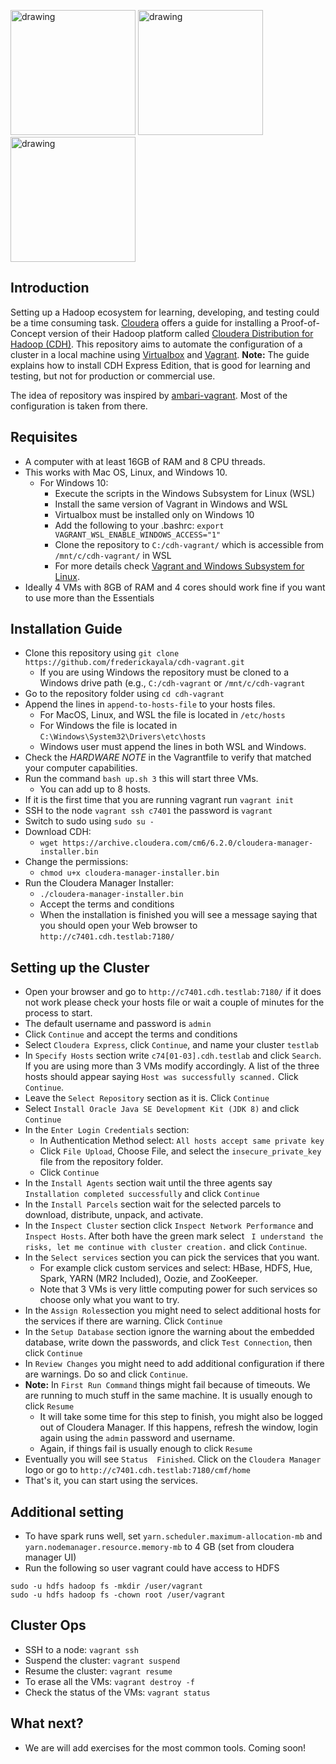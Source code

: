 <img src="https://www.cloudera.com/content/dam/www/marketing/media-kit/logo-assets/cloudera_logo_darkorange.png" alt="drawing" width="200"/> <img src="https://s3.amazonaws.com/hashicorp-marketing-web-assets/brand/Vagrant_VerticalLogo_FullColor.rkvQk0Hax.svg" alt="drawing" height="200"/> <img src="https://www.virtualbox.org/graphics/vbox_logo2_gradient.png" alt="drawing" height="200"/>

## Introduction

Setting up a Hadoop ecosystem for learning, developing, and testing could be a time consuming task.
[Cloudera](https://www.cloudera.org) offers a guide for installing a Proof-of-Concept version of their Hadoop platform called [Cloudera Distribution for Hadoop (CDH)](https://www.cloudera.com/documentation/enterprise/latest/topics/cm_ig_non_production.html#install_embedded_db).
This repository aims to automate the configuration of a cluster in a local machine using [Virtualbox](https://www.virtualbox.org/) and [Vagrant](https://www.vagrantup.com/). **Note:** The guide explains how to install CDH Express Edition, that is good for learning and testing, but not for production or commercial use.

The idea of repository was inspired by [ambari-vagrant](https://github.com/u39kun/ambari-vagrant). Most of the configuration is taken from there. 

## Requisites
- A computer with at least 16GB of RAM and 8 CPU threads.
- This works with Mac OS, Linux, and Windows 10.
    -   For Windows 10:
        - Execute the scripts in the Windows Subsystem for Linux (WSL)
        - Install the same version of Vagrant in Windows and WSL
        - Virtualbox must be installed only on Windows 10
        - Add the following to your .bashrc: `export VAGRANT_WSL_ENABLE_WINDOWS_ACCESS="1"`
        - Clone the repository to `C:/cdh-vagrant/` which is accessible from `/mnt/c/cdh-vagrant/` in WSL
        - For more details check [Vagrant and Windows Subsystem for Linux](https://www.vagrantup.com/docs/other/wsl.html).
- Ideally 4 VMs with 8GB of RAM and 4 cores should work fine if you want to use more than the Essentials

## Installation Guide
- Clone this repository using `git clone https://github.com/frederickayala/cdh-vagrant.git`
    - If you are using Windows the repository must be cloned to a Windows drive path (e.g., `C:/cdh-vagrant` or `/mnt/c/cdh-vagrant`
- Go to the repository folder using `cd cdh-vagrant` 
- Append the lines in `append-to-hosts-file` to your hosts files. 
    - For MacOS, Linux, and WSL the file is located in `/etc/hosts`
    - For Windows the file is located in `C:\Windows\System32\Drivers\etc\hosts` 
    - Windows user must append the lines in both WSL and Windows. 
- Check the *HARDWARE NOTE* in the Vagrantfile to verify that matched your computer capabilities.
- Run the command `bash up.sh 3` this will start three VMs.
    - You can add up to 8 hosts. 
- If it is the first time that you are running vagrant run `vagrant init`
- SSH to the node `vagrant ssh c7401` the password is `vagrant`
- Switch to sudo using `sudo su -`
- Download CDH:
    - `wget https://archive.cloudera.com/cm6/6.2.0/cloudera-manager-installer.bin`
- Change the permissions:
    - `chmod u+x cloudera-manager-installer.bin`
- Run the Cloudera Manager Installer:
    - `./cloudera-manager-installer.bin`
    - Accept the terms and conditions
    - When the installation is finished you will see a message saying that you should open your Web browser to `http://c7401.cdh.testlab:7180/`

## Setting up the Cluster
- Open your browser and go to `http://c7401.cdh.testlab:7180/` if it does not work please check your hosts file or wait a couple of minutes for the process to start.
- The default username and password is `admin`
- Click `Continue` and accept the terms and conditions
- Select `Cloudera Express`, click `Continue`, and name your cluster `testlab`
- In `Specify Hosts` section write `c74[01-03].cdh.testlab` and click `Search`. If you are using more than 3 VMs modify accordingly. A list of the three hosts should appear saying `Host was successfully scanned.` Click `Continue`.
- Leave the `Select Repository` section as it is. Click `Continue`
- Select `Install Oracle Java SE Development Kit (JDK 8)` and click `Continue`
- In the `Enter Login Credentials` section:
    - In Authentication Method select: `All hosts accept same private key`
    - Click `File Upload`, Choose File, and select the `insecure_private_key` file from the repository folder.
    - Click `Continue`
- In the `Install Agents` section wait until the three agents say `Installation completed successfully` and click `Continue`
- In the `Install Parcels` section wait for the selected parcels to download, distribute, unpack, and activate.    
- In the `Inspect Cluster` section click `Inspect Network Performance` and `Inspect Hosts`. After both have the green mark select `
I understand the risks, let me continue with cluster creation.` and click `Continue`.
- In the `Select services` section you can pick the services that you want.
    - For example click custom services and select: HBase, HDFS, Hue, Spark, YARN (MR2 Included), Oozie, and ZooKeeper.
    - Note that 3 VMs is very little computing power for such services so choose only what you want to try.
- In the `Assign Roles`section you might need to select additional hosts for the services if there are warning. Click `Continue`
- In the `Setup Database` section ignore the warning about the embedded database, write down the passwords, and click `Test Connection`, then click `Continue`
- In `Review Changes` you might need to add additional configuration if there are warnings. Do so and click `Continue`. 
- **Note:** In `First Run Command` things might fail because of timeouts. We are running to much stuff in the same machine. It is usually enough to click `Resume`
    - It will take some time for this step to finish, you might also be logged out of Cloudera Manager. If this happens, refresh the window, login again using the `admin` password and username.
    - Again, if things fail is usually enough to click `Resume`
- Eventually you will see `Status  Finished`. Click on the `Cloudera Manager` logo or go to `http://c7401.cdh.testlab:7180/cmf/home`
- That's it, you can start using the services. 

## Additional setting
- To have spark runs well, set `yarn.scheduler.maximum-allocation-mb` and `yarn.nodemanager.resource.memory-mb` to 4 GB (set from cloudera manager UI)
- Run the following so user vagrant could have access to HDFS
```
sudo -u hdfs hadoop fs -mkdir /user/vagrant
sudo -u hdfs hadoop fs -chown root /user/vagrant
```

## Cluster Ops
- SSH to a node: `vagrant ssh`
- Suspend the cluster: `vagrant suspend`
- Resume the cluster: `vagrant resume`
- To erase all the VMs: `vagrant destroy -f`
- Check the status of the VMs: `vagrant status`

## What next?
- We are will add exercises for the most common tools. Coming soon!
